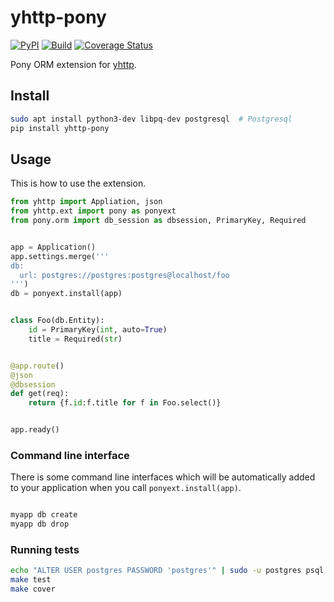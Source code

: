 # yhttp-pony

[![PyPI](http://img.shields.io/pypi/v/yhttp-pony.svg)](https://pypi.python.org/pypi/yhttp-pony)
[![Build](https://github.com/yhttp/yhttp-pony/actions/workflows/build.yml/badge.svg?branch=master)](https://github.com/yhttp/yhttp-pony/actions/workflows/build.yml)
[![Coverage Status](https://coveralls.io/repos/github/yhttp/yhttp-pony/badge.svg?branch=master)](https://coveralls.io/github/yhttp/yhttp-pony?branch=master)


Pony ORM extension for [yhttp](https://github.com/yhttp/yhttp).


## Install

```bash
sudo apt install python3-dev libpq-dev postgresql  # Postgresql
pip install yhttp-pony
```

## Usage

This is how to use the extension.


```python
from yhttp import Appliation, json
from yhttp.ext import pony as ponyext 
from pony.orm import db_session as dbsession, PrimaryKey, Required


app = Application()
app.settings.merge('''
db:
  url: postgres://postgres:postgres@localhost/foo
''')
db = ponyext.install(app)


class Foo(db.Entity):
    id = PrimaryKey(int, auto=True)
    title = Required(str)


@app.route()
@json
@dbsession
def get(req):
    return {f.id:f.title for f in Foo.select()}


app.ready()
```

### Command line interface

There is some command line interfaces which will be automatically added to
your application when you call `ponyext.install(app)`.


```bash

myapp db create
myapp db drop
```

### Running tests

```bash
echo "ALTER USER postgres PASSWORD 'postgres'" | sudo -u postgres psql
make test
make cover
```
